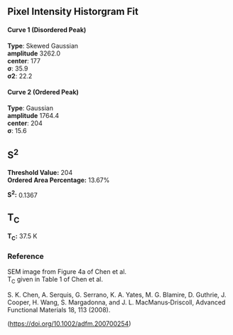 ## Pixel Intensity Historgram Fit

#### Curve 1 (Disordered Peak)
**Type**: Skewed Gaussian\
**amplitude** 3262.0\
**center**: 177\
**σ**: 35.9\
**σ2**: 22.2

#### Curve 2 (Ordered Peak)
**Type**: Gaussian\
**amplitude** 1764.4\
**center**: 204\
**σ**: 15.6



## S<sup>2</sup>

**Threshold Value:** 204 \
**Ordered Area Percentage:** 13.67%

**S<sup>2</sup>:** 0.1367

## T<sub>C</sub>
**T<sub>C</sub>:**  37.5 K


### Reference
SEM image from Figure 4a of Chen et al.\
T<sub>C</sub> given in Table 1 of Chen et al.


S. K. Chen, A. Serquis, G. Serrano, K. A. Yates, M. G. Blamire, D. Guthrie, J. Cooper, H. Wang, S. Margadonna, and J. L. MacManus‐Driscoll, Advanced Functional Materials 18, 113 (2008).

(https://doi.org/10.1002/adfm.200700254)
